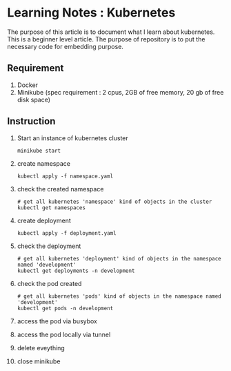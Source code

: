 # Learning Notes : Kubernetes
The purpose of this article is to document what I learn about kubernetes. This is a beginner level article. The purpose of repository is to put the necessary code for embedding purpose.

## Requirement
1. Docker
2. Minikube (spec requirement : 2 cpus, 2GB of free memory, 20 gb of free disk space)

## Instruction
1. Start an instance of kubernetes cluster
    
    ```
    minikube start
    ```
2. create namespace
    ```
    kubectl apply -f namespace.yaml
    ```
3. check the created namespace
    ```
    # get all kubernetes 'namespace' kind of objects in the cluster
    kubectl get namespaces
    ```
4. create deployment
    ```
    kubectl apply -f deployment.yaml
    ```
5. check the deployment
    ```
    # get all kubernetes 'deployment' kind of objects in the namespace named 'development'
    kubectl get deployments -n development
    ```
6. check the pod created
    ```
    # get all kubernetes 'pods' kind of objects in the namespace named 'development'
    kubectl get pods -n development
    ```
7. access the pod via busybox
8. access the pod locally via tunnel
9. delete eveything
10. close minikube



